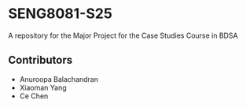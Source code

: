 # SENG8081-S25
A repository for the Major Project for the Case Studies Course in BDSA

## Contributors
* Anuroopa Balachandran
* Xiaoman Yang
* Ce Chen
